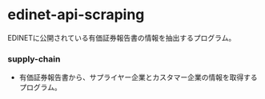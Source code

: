 # edinet-api-scraping

EDINETに公開されている有価証券報告書の情報を抽出するプログラム。

### supply-chain
-   有価証券報告書から、サプライヤー企業とカスタマー企業の情報を取得するプログラム。
